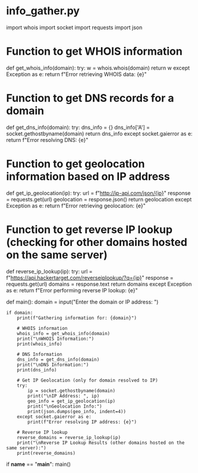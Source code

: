 # info_gather.py
import whois
import socket
import requests
import json

# Function to get WHOIS information
def get_whois_info(domain):
    try:
        w = whois.whois(domain)
        return w
    except Exception as e:
        return f"Error retrieving WHOIS data: {e}"

# Function to get DNS records for a domain
def get_dns_info(domain):
    try:
        dns_info = {}
        dns_info['A'] = socket.gethostbyname(domain)
        return dns_info
    except socket.gaierror as e:
        return f"Error resolving DNS: {e}"

# Function to get geolocation information based on IP address
def get_ip_geolocation(ip):
    try:
        url = f"http://ip-api.com/json/{ip}"
        response = requests.get(url)
        geolocation = response.json()
        return geolocation
    except Exception as e:
        return f"Error retrieving geolocation: {e}"

# Function to get reverse IP lookup (checking for other domains hosted on the same server)
def reverse_ip_lookup(ip):
    try:
        url = f"https://api.hackertarget.com/reverseiplookup/?q={ip}"
        response = requests.get(url)
        domains = response.text
        return domains
    except Exception as e:
        return f"Error performing reverse IP lookup: {e}"

def main():
    domain = input("Enter the domain or IP address: ")
    
    if domain:
        print(f"Gathering information for: {domain}")
        
        # WHOIS information
        whois_info = get_whois_info(domain)
        print("\nWHOIS Information:")
        print(whois_info)

        # DNS Information
        dns_info = get_dns_info(domain)
        print("\nDNS Information:")
        print(dns_info)

        # Get IP Geolocation (only for domain resolved to IP)
        try:
            ip = socket.gethostbyname(domain)
            print("\nIP Address: ", ip)
            geo_info = get_ip_geolocation(ip)
            print("\nGeolocation Info:")
            print(json.dumps(geo_info, indent=4))
        except socket.gaierror as e:
            print(f"Error resolving IP address: {e}")

        # Reverse IP lookup
        reverse_domains = reverse_ip_lookup(ip)
        print("\nReverse IP Lookup Results (other domains hosted on the same server):")
        print(reverse_domains)

if __name__ == "__main__":
    main()
